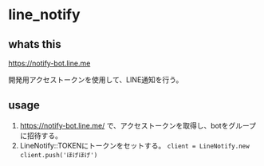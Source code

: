 # line_notify
## whats this
https://notify-bot.line.me

開発用アクセストークンを使用して、LINE通知を行う。

## usage

1. https://notify-bot.line.me/ で、アクセストークンを取得し、botをグループに招待する。
1. LineNotify::TOKENにトークンをセットする。
`
client = LineNotify.new
client.push('ほげほげ')
`

